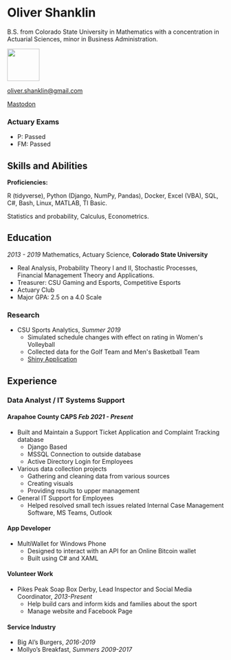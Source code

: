 # Oliver Shanklin

B.S. from Colorado State University in Mathematics with a concentration in Actuarial Sciences, minor in Business Administration.

<img src="CSU-Ram-357-2.png" width="75" height="75">

oliver.shanklin@gmail.com

<a rel="me" href="https://mstdn.party/@oshank">Mastodon</a>

### Actuary Exams

  * P: Passed
  * FM: Passed

## Skills and Abilities

**Proficiencies:**

R (tidyverse), Python (Django, NumPy, Pandas), Docker, Excel (VBA), SQL, C#, Bash, Linux, MATLAB, TI Basic.

Statistics and probability, Calculus, Econometrics.

## Education

*2013 - 2019*
Mathematics, Actuary Science, **Colorado State University**
* Real Analysis, Probability Theory I and II, Stochastic Processes, Financial Management Theory and Applications.
* Treasurer: CSU Gaming and Esports, Competitive Esports
* Actuary Club
* Major GPA: 2.5 on a 4.0 Scale

### Research

* CSU Sports Analytics, *Summer 2019*
  * Simulated schedule changes with effect on rating in Women's Volleyball
  * Collected data for the Golf Team and Men's Basketball Team
  * [Shiny Application](https://csuanalytics.shinyapps.io/volleyball-app/)

## Experience

### Data Analyst / IT Systems Support
#### Arapahoe County CAPS *Feb 2021 - Present*

* Built and Maintain a Support Ticket Application and Complaint Tracking database
  * Django Based
  * MSSQL Connection to outside database
  * Active Directory Login for Employees
* Various data collection projects
  * Gathering and cleaning data from various sources
  * Creating visuals
  * Providing results to upper management
* General IT Support for Employees
  * Helped resolved small tech issues related Internal Case Management Software, MS Teams, Outlook

#### App Developer

* MultiWallet for Windows Phone
  * Designed to interact with an API for an Online Bitcoin wallet
  * Built using C# and XAML

#### Volunteer Work

* Pikes Peak Soap Box Derby, Lead Inspector and Social Media Coordinator, *2013-Present*
  * Help build cars and inform kids and families about the sport
  * Manage website and Facebook Page

#### Service Industry

  * Big Al’s Burgers, *2016-2019*
  * Mollyo’s Breakfast, *Summers 2009-2017*
